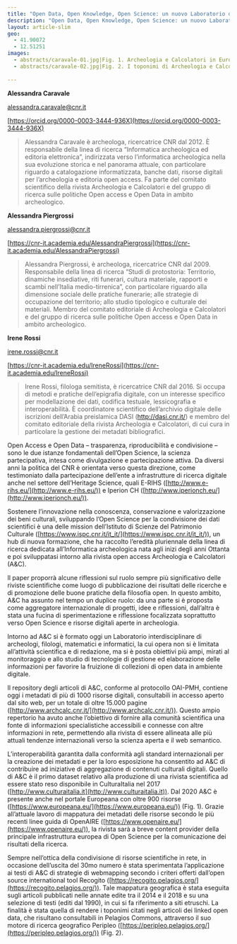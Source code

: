 ```yaml
---
title: "Open Data, Open Knowledge, Open Science: un nuovo Laboratorio dell’Istituto di Scienze del Patrimonio Culturale"
description: "Open Data, Open Knowledge, Open Science: un nuovo Laboratorio dell’Istituto di Scienze del Patrimonio Culturale"
layout: article-slim
geo:
  - 41.90072
  - 12.51251
images:
  - abstracts/caravale-01.jpg|Fig. 1. Archeologia e Calcolatori in Europeana.
  - abstracts/caravale-02.jpg|Fig. 2. I toponimi di Archeologia e Calcolatori visualizzati in Peripleo.
 
---
```


**Alessandra Caravale**

[alessandra.caravale@cnr.it](mailto:alessandra.caravale@cnr.it)

[https://orcid.org/0000-0003-3444-936X](https://orcid.org/0000-0003-3444-936X)

> Alessandra Caravale è archeologa, ricercatrice CNR dal 2012. È responsabile della linea di ricerca “Informatica archeologica ed editoria elettronica”, indirizzata verso l’informatica archeologica nella sua evoluzione storica e nel panorama attuale, con particolare riguardo a catalogazione informatizzata, banche dati, risorse digitali per l’archeologia e editoria open access. Fa parte del comitato scientifico della rivista Archeologia e Calcolatori e del gruppo di ricerca sulle politiche Open access e Open Data in ambito archeologico.

**Alessandra Piergrossi**

[alessandra.piergrossi@cnr.it](mailto:alessandra.piergrossi@cnr.it)

[https://cnr-it.academia.edu/AlessandraPiergrossi](https://cnr-it.academia.edu/AlessandraPiergrossi)

>Alessandra Piergrossi, è archeologa, ricercatrice CNR dal 2009. Responsabile della linea di ricerca “Studi di protostoria: Territorio, dinamiche insediative, riti funerari, cultura materiale, rapporti e scambi nell’Italia medio-tirrenica”, con particolare riguardo alla dimensione sociale delle pratiche funerarie; alle strategie di occupazione del territorio; allo studio tipologico e culturale dei materiali. Membro del comitato editoriale di Archeologia e Calcolatori e del gruppo di ricerca sulle politiche Open access e Open Data in ambito archeologico.

**Irene Rossi**

[irene.rossi@cnr.it](mailto:irene.rossi@cnr.it)

[https://cnr-it.academia.edu/IreneRossi](https://cnr-it.academia.edu/IreneRossi)

> Irene Rossi, filologa semitista, è ricercatrice CNR dal 2016. Si occupa di metodi e pratiche dell’epigrafia digitale, con un interesse specifico per modellazione dei dati, codifica testuale, lessicografia e interoperabilità. È coordinatore scientifico dell’archivio digitale delle iscrizioni dell’Arabia preislamica DASI (http://dasi.cnr.it/) e membro del comitato editoriale della rivista Archeologia e Calcolatori, di cui cura in particolare la gestione dei metadati bibliografici.

Open Access e Open Data – trasparenza, riproducibilità e condivisione – sono le due istanze fondamentali dell’Open Science, la scienza partecipativa, intesa come divulgazione e partecipazione attiva. Da diversi anni la politica del CNR è orientata verso questa direzione, come testimoniato dalla partecipazione dell’ente a infrastrutture di ricerca digitale anche nel settore dell’Heritage Science, quali E-RIHS ([http://www.e-rihs.eu/](http://www.e-rihs.eu/)) e Iperion CH ([http://www.iperionch.eu/](http://www.iperionch.eu/)).

Sostenere l’innovazione nella conoscenza, conservazione e valorizzazione dei beni culturali, sviluppando l’Open Science per la condivisione dei dati scientifici è una delle mission dell’Istituto di Scienze del Patrimonio Culturale ([https://www.ispc.cnr.it/it_it/](https://www.ispc.cnr.it/it_it/)), un hub di nuova formazione, che ha raccolto l’eredità pluriennale della linea di ricerca dedicata all’Informatica archeologica nata agli inizi degli anni Ottanta e poi sviluppatasi intorno alla rivista open access Archeologia e Calcolatori (A&C). 

Il paper proporrà alcune riflessioni sul ruolo sempre più significativo delle riviste scientifiche come luogo di pubblicazione dei risultati delle ricerche e di promozione delle buone pratiche della filosofia open. In questo ambito, A&C ha assunto nel tempo un duplice ruolo: da una parte si è proposta come aggregatore internazionale di progetti, idee e riflessioni, dall’altra è stata una fucina di sperimentazione e riflessione focalizzata soprattutto verso Open Science e risorse digitali aperte in archeologia. 

Intorno ad A&C si è formato oggi un Laboratorio interdisciplinare di archeologi, filologi, matematici e informatici, la cui opera non si è limitata all’attività scientifica e di redazione, ma si è posta obiettivi più ampi, mirati al monitoraggio e allo studio di tecnologie di gestione ed elaborazione delle informazioni per favorire la fruizione di collezioni di open data in ambiente digitale. 

Il repository degli articoli di A&C, conforme al protocollo OAI-PMH, contiene oggi i metadati di più di 1000 risorse digitali, consultabili in accesso aperto dal sito web, per un totale di oltre 15.000 pagine ([http://www.archcalc.cnr.it/](http://www.archcalc.cnr.it/)). Questo ampio repertorio ha avuto anche l’obiettivo di fornire alla comunità scientifica una fonte di informazioni specialistiche accessibili e connesse con altre informazioni in rete, permettendo alla rivista di essere allineata alle più attuali tendenze internazionali verso la scienza aperta e il web semantico.

L’interoperabilità garantita dalla conformità agli standard internazionali per la creazione dei metadati e per la loro esposizione ha consentito ad A&C di contribuire ad iniziative di aggregazione di contenuti culturali digitali. Quello di A&C è il primo dataset relativo alla produzione di una rivista scientifica ad essere stato reso disponibile in CulturaItalia nel 2017 ([http://www.culturaitalia.it](http://www.culturaitalia.it)). Dal 2020 A&C è presente anche nel portale Europeana con oltre 900 risorse ([https://www.europeana.eu/](https://www.europeana.eu/)) (Fig. 1). Grazie all’attuale lavoro di mappatura dei metadati delle risorse secondo le più recenti linee guida di OpenAIRE ([https://www.openaire.eu/](https://www.openaire.eu/)), la rivista sarà a breve content provider della principale infrastruttura europea di Open Science per la comunicazione dei risultati della ricerca. 

Sempre nell’ottica della condivisione di risorse scientifiche in rete, in occasione dell’uscita del 30mo numero è stata sperimentata l’applicazione ai testi di A&C di strategie di webmapping secondo i criteri offerti dall’open source international tool Recogito ([https://recogito.pelagios.org/](https://recogito.pelagios.org/)). Tale mappatura geografica è stata eseguita sugli articoli pubblicati nelle annate edite tra il 2014 e il 2018 e su una selezione di testi (editi dal 1990), in cui si fa riferimento a siti etruschi. La finalità è stata quella di rendere i toponimi citati negli articoli dei linked open data, che risultano consultabili in Pelagios Commons, attraverso il suo motore di ricerca geografico Peripleo ([https://peripleo.pelagios.org/](https://peripleo.pelagios.org/)) (Fig. 2).
